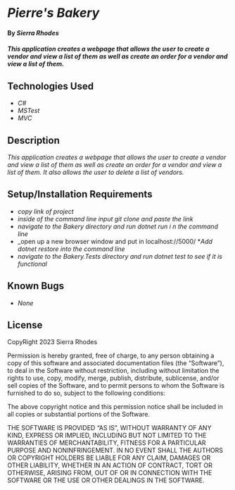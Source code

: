 # _Pierre's Bakery_

#### By _**Sierra Rhodes**_

#### _This application creates a webpage that allows the user to create a vendor and view a list of them as well as create an order for a vendor and view a list of them._

## Technologies Used

* _C#_
* _MSTest_
* _MVC_

## Description

_This application creates a webpage that allows the user to create a vendor and view a list of them as well as create an order for a vendor and view a list of them. It also allows the user to delete a list of vendors._

## Setup/Installation Requirements

* _copy link of project_
* _inside of the command line input git clone and paste the link_
* _navigate to the Bakery directory and run dotnet run i n the command line_
* _open up a new browser window and put in localhost://5000/
*_Add dotnet restore into the command line_
* _navigate to the Bakery.Tests directory and run dotnet test to see if it is functional_

## Known Bugs

* _None_


## License

CopyRight 2023 Sierra Rhodes 

Permission is hereby granted, free of charge, to any person obtaining a copy of this software and associated documentation files (the “Software”), to deal in the Software without restriction, including without limitation the rights to use, copy, modify, merge, publish, distribute, sublicense, and/or sell copies of the Software, and to permit persons to whom the Software is furnished to do so, subject to the following conditions:

The above copyright notice and this permission notice shall be included in all copies or substantial portions of the Software.

THE SOFTWARE IS PROVIDED “AS IS”, WITHOUT WARRANTY OF ANY KIND, EXPRESS OR IMPLIED, INCLUDING BUT NOT LIMITED TO THE WARRANTIES OF MERCHANTABILITY, FITNESS FOR A PARTICULAR PURPOSE AND NONINFRINGEMENT. IN NO EVENT SHALL THE AUTHORS OR COPYRIGHT HOLDERS BE LIABLE FOR ANY CLAIM, DAMAGES OR OTHER LIABILITY, WHETHER IN AN ACTION OF CONTRACT, TORT OR OTHERWISE, ARISING FROM, OUT OF OR IN CONNECTION WITH THE SOFTWARE OR THE USE OR OTHER DEALINGS IN THE SOFTWARE.
